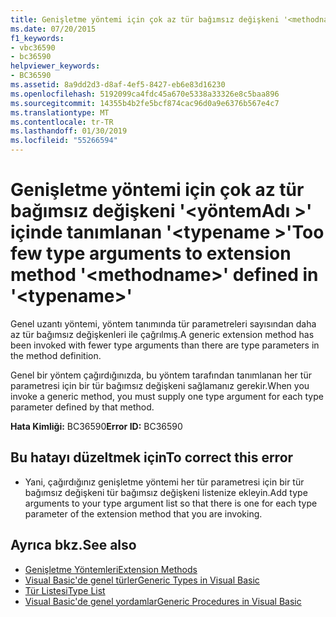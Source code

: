 ```yaml
---
title: Genişletme yöntemi için çok az tür bağımsız değişkeni '<methodname>'içinde tanımlanan'<typename>'
ms.date: 07/20/2015
f1_keywords:
- vbc36590
- bc36590
helpviewer_keywords:
- BC36590
ms.assetid: 8a9dd2d3-d8af-4ef5-8427-eb6e83d16230
ms.openlocfilehash: 5192099ca4fdc45a670e5338a33326e8c5baa896
ms.sourcegitcommit: 14355b4b2fe5bcf874cac96d0a9e6376b567e4c7
ms.translationtype: MT
ms.contentlocale: tr-TR
ms.lasthandoff: 01/30/2019
ms.locfileid: "55266594"
---
```

# <a name="too-few-type-arguments-to-extension-method-methodname-defined-in-typename"></a><span data-ttu-id="c90be-102">Genişletme yöntemi için çok az tür bağımsız değişkeni '\<yöntemAdı >' içinde tanımlanan '\<typename >'</span><span class="sxs-lookup"><span data-stu-id="c90be-102">Too few type arguments to extension method '\<methodname>' defined in '\<typename>'</span></span>
<span data-ttu-id="c90be-103">Genel uzantı yöntemi, yöntem tanımında tür parametreleri sayısından daha az tür bağımsız değişkenleri ile çağrılmış.</span><span class="sxs-lookup"><span data-stu-id="c90be-103">A generic extension method has been invoked with fewer type arguments than there are type parameters in the method definition.</span></span>  
  
 <span data-ttu-id="c90be-104">Genel bir yöntem çağırdığınızda, bu yöntem tarafından tanımlanan her tür parametresi için bir tür bağımsız değişkeni sağlamanız gerekir.</span><span class="sxs-lookup"><span data-stu-id="c90be-104">When you invoke a generic method, you must supply one type argument for each type parameter defined by that method.</span></span>  
  
 <span data-ttu-id="c90be-105">**Hata Kimliği:** BC36590</span><span class="sxs-lookup"><span data-stu-id="c90be-105">**Error ID:** BC36590</span></span>  
  
## <a name="to-correct-this-error"></a><span data-ttu-id="c90be-106">Bu hatayı düzeltmek için</span><span class="sxs-lookup"><span data-stu-id="c90be-106">To correct this error</span></span>  
  
-   <span data-ttu-id="c90be-107">Yani, çağırdığınız genişletme yöntemi her tür parametresi için bir tür bağımsız değişkeni tür bağımsız değişkeni listenize ekleyin.</span><span class="sxs-lookup"><span data-stu-id="c90be-107">Add type arguments to your type argument list so that there is one for each type parameter of the extension method that you are invoking.</span></span>  
  
## <a name="see-also"></a><span data-ttu-id="c90be-108">Ayrıca bkz.</span><span class="sxs-lookup"><span data-stu-id="c90be-108">See also</span></span>
- [<span data-ttu-id="c90be-109">Genişletme Yöntemleri</span><span class="sxs-lookup"><span data-stu-id="c90be-109">Extension Methods</span></span>](../../visual-basic/programming-guide/language-features/procedures/extension-methods.md)
- [<span data-ttu-id="c90be-110">Visual Basic'de genel türler</span><span class="sxs-lookup"><span data-stu-id="c90be-110">Generic Types in Visual Basic</span></span>](../../visual-basic/programming-guide/language-features/data-types/generic-types.md)
- [<span data-ttu-id="c90be-111">Tür Listesi</span><span class="sxs-lookup"><span data-stu-id="c90be-111">Type List</span></span>](../../visual-basic/language-reference/statements/type-list.md)
- [<span data-ttu-id="c90be-112">Visual Basic'de genel yordamlar</span><span class="sxs-lookup"><span data-stu-id="c90be-112">Generic Procedures in Visual Basic</span></span>](../../visual-basic/programming-guide/language-features/data-types/generic-procedures.md)
